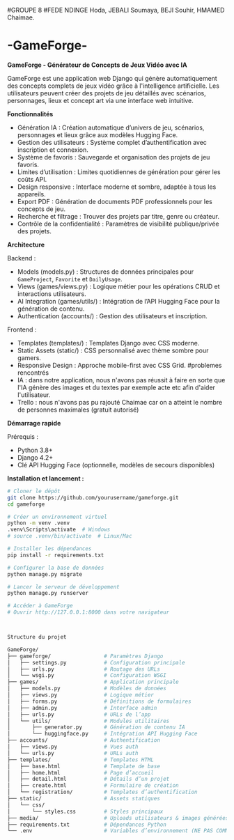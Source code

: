 #GROUPE 8
#FEDE NDINGE Hoda, JEBALI Soumaya, BEJI Souhir, HMAMED Chaimae. 

# -GameForge-

**GameForge - Générateur de Concepts de Jeux Vidéo avec IA**

GameForge est une application web Django qui génère automatiquement des concepts complets de jeux vidéo grâce à l'intelligence artificielle. Les utilisateurs peuvent créer des projets de jeu détaillés avec scénarios, personnages, lieux et concept art via une interface web intuitive.

**Fonctionnalités**

- Génération IA : Création automatique d’univers de jeu, scénarios, personnages et lieux grâce aux modèles Hugging Face.  
- Gestion des utilisateurs : Système complet d’authentification avec inscription et connexion.  
- Système de favoris : Sauvegarde et organisation des projets de jeu favoris.  
- Limites d’utilisation : Limites quotidiennes de génération pour gérer les coûts API.  
- Design responsive : Interface moderne et sombre, adaptée à tous les appareils.  
- Export PDF : Génération de documents PDF professionnels pour les concepts de jeu.  
- Recherche et filtrage : Trouver des projets par titre, genre ou créateur.  
- Contrôle de la confidentialité : Paramètres de visibilité publique/privée des projets.

**Architecture**

Backend :  
- Models (models.py) : Structures de données principales pour `GameProject`, `Favorite` et `DailyUsage`.  
- Views (games/views.py) : Logique métier pour les opérations CRUD et interactions utilisateurs.  
- AI Integration (games/utils/) : Intégration de l’API Hugging Face pour la génération de contenu.  
- Authentication (accounts/) : Gestion des utilisateurs et inscription.

Frontend :  
- Templates (templates/) : Templates Django avec CSS moderne.  
- Static Assets (static/) : CSS personnalisé avec thème sombre pour gamers.  
- Responsive Design : Approche mobile-first avec CSS Grid.
#problemes rencontrés
- IA : dans notre application, nous n'avons pas réussit à faire en sorte que l'IA génère des images et du textes par exemple acte etc afin d'aider l'utilisateur.
- Trello : nous n'avons pas pu rajouté Chaimae car on a atteint le nombre de personnes maximales (gratuit autorisé) 

**Démarrage rapide**

Prérequis :  
- Python 3.8+  
- Django 4.2+  
- Clé API Hugging Face (optionnelle, modèles de secours disponibles)

**Installation et lancement :**  

```bash
# Cloner le dépôt
git clone https://github.com/yourusername/gameforge.git
cd gameforge

# Créer un environnement virtuel
python -m venv .venv
.venv\Scripts\activate  # Windows
# source .venv/bin/activate  # Linux/Mac

# Installer les dépendances
pip install -r requirements.txt

# Configurer la base de données
python manage.py migrate

# Lancer le serveur de développement
python manage.py runserver

# Accéder à GameForge
# Ouvrir http://127.0.0.1:8000 dans votre navigateur



Structure du projet

GameForge/
├── gameforge/                 # Paramètres Django
│   ├── settings.py            # Configuration principale
│   ├── urls.py                # Routage des URLs
│   └── wsgi.py                # Configuration WSGI
├── games/                     # Application principale
│   ├── models.py              # Modèles de données
│   ├── views.py               # Logique métier
│   ├── forms.py               # Définitions de formulaires
│   ├── admin.py               # Interface admin
│   ├── urls.py                # URLs de l’app
│   └── utils/                 # Modules utilitaires
│       ├── generator.py       # Génération de contenu IA
│       └── huggingface.py     # Intégration API Hugging Face
├── accounts/                  # Authentification
│   ├── views.py               # Vues auth
│   └── urls.py                # URLs auth
├── templates/                 # Templates HTML
│   ├── base.html              # Template de base
│   ├── home.html              # Page d’accueil
│   ├── detail.html            # Détails d’un projet
│   ├── create.html            # Formulaire de création
│   └── registration/          # Templates d’authentification
├── static/                    # Assets statiques
│   └── css/
│       └── styles.css         # Styles principaux
├── media/                     # Uploads utilisateurs & images générées
├── requirements.txt           # Dépendances Python
└── .env                       # Variables d’environnement (NE PAS COMMIT)
